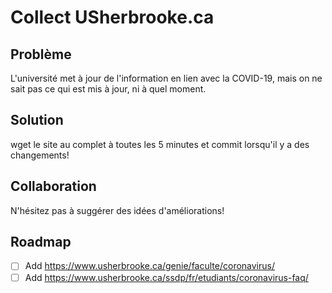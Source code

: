 # Collect USherbrooke.ca

## Problème

L'université met à jour de l'information en lien avec la COVID-19, mais on ne sait pas ce qui est mis à jour, ni à quel moment.

## Solution

wget le site au complet à toutes les 5 minutes et commit lorsqu'il y a des changements!

## Collaboration

N'hésitez pas à suggérer des idées d'améliorations!

## Roadmap

- [ ] Add https://www.usherbrooke.ca/genie/faculte/coronavirus/
- [ ] Add https://www.usherbrooke.ca/ssdp/fr/etudiants/coronavirus-faq/
